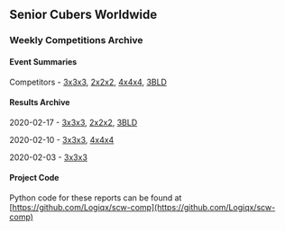## Senior Cubers Worldwide
### Weekly Competitions Archive
#### Event Summaries
Competitors - [3x3x3](3x3x3/README.md), [2x2x2](2x2x2/README.md), [4x4x4](4x4x4/README.md), [3BLD](3BLD/README.md)

#### Results Archive
2020-02-17 - [3x3x3](3x3x3/2020-02-17.md), [2x2x2](2x2x2/2020-02-17.md), [3BLD](3BLD/2020-02-17.md)

2020-02-10 - [3x3x3](3x3x3/2020-02-10.md), [4x4x4](4x4x4/2020-02-10.md)

2020-02-03 - [3x3x3](3x3x3/2020-02-03.md)

#### Project Code
Python code for these reports can be found at [https://github.com/Logiqx/scw-comp](https://github.com/Logiqx/scw-comp)
